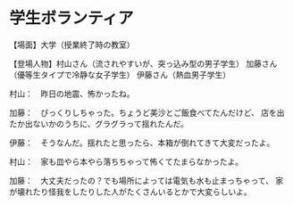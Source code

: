# 学生ボランティア

【場面】大学（授業終了時の教室）

【登場人物】村山さん（流されやすいが、突っ込み型の男子学生）
加藤さん（優等生タイプで冷静な女子学生）
伊藤さん（熱血男子学生）

村山：　昨日の地震、怖かったね。

加藤：　びっくりしちゃった。ちょうど美沙とご飯食べてたんだけど、
店を出たか出ないかのうちに、グラグラって揺れたんだ。

伊藤：　そうなんだ。揺れたと思ったら、本箱が倒れてきて大変だったよ。

村山：　家も皿やら本やら落ちちゃって怖くてたまらなかったよ。

加藤：　大丈夫だったの？でも場所によっては電気も水も止まっちゃって、
家が壊れたり怪我をしたりした人がたくさんいるとかで大変らしいよ。